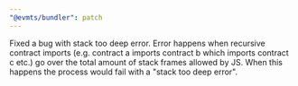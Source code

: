 ```yaml
---
"@evmts/bundler": patch
---
```


Fixed a bug with stack too deep error. Error happens when recursive contract imports (e.g. contract a imports contract b which imports contract c etc.) go over the total amount of stack frames allowed by JS. When this happens the process would fail with a "stack too deep error".
